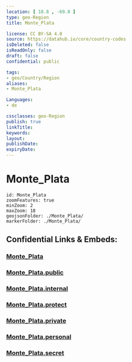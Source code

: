 ```yaml
---
location: [ 18.8 , -69.8 ] 
type: geo-Region
title: Monte_Plata

license: CC BY-SA 4.0
source: https://datahub.io/core/country-codes
isDeleted: false
isReadOnly: false
draft: false
confidential: public

tags:
- geo/Country/Region
aliases:
- Monte_Plata

Languages:
- de

cssclasses: geo-Region
publish: true
linkTitle: 
keywords: 
layout: 
publishDate: 
expiryDate: 
---
```


# Monte_Plata

```leaflet
id: Monte_Plata
zoomFeatures: true 
minZoom: 2 
maxZoom: 18
geojsonFolder: ./Monte_Plata/
markerFolder: ./Monte_Plata/
```


## Confidential Links & Embeds: 

### [Monte_Plata](/_Standards/Earth/Continent/America~Caribbean/Dominican_Rep/provinces~Dominican_Rep/Monte_Plata.md) 

### [Monte_Plata.public](/_public/Earth/Continent/America~Caribbean/Dominican_Rep/provinces~Dominican_Rep/Monte_Plata.public.md) 

### [Monte_Plata.internal](/_internal/Earth/Continent/America~Caribbean/Dominican_Rep/provinces~Dominican_Rep/Monte_Plata.internal.md) 

### [Monte_Plata.protect](/_protect/Earth/Continent/America~Caribbean/Dominican_Rep/provinces~Dominican_Rep/Monte_Plata.protect.md) 

### [Monte_Plata.private](/_private/Earth/Continent/America~Caribbean/Dominican_Rep/provinces~Dominican_Rep/Monte_Plata.private.md) 

### [Monte_Plata.personal](/_personal/Earth/Continent/America~Caribbean/Dominican_Rep/provinces~Dominican_Rep/Monte_Plata.personal.md) 

### [Monte_Plata.secret](/_secret/Earth/Continent/America~Caribbean/Dominican_Rep/provinces~Dominican_Rep/Monte_Plata.secret.md)

